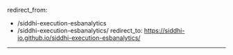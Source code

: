 redirect_from:
  - /siddhi-execution-esbanalytics
  - /siddhi-execution-esbanalytics/
redirect_to: https://siddhi-io.github.io/siddhi-execution-esbanalytics/
---
